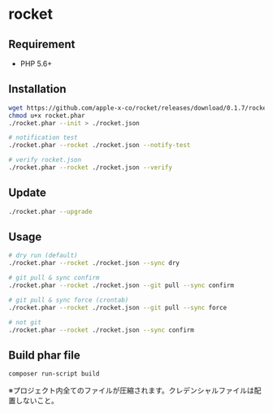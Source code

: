 # rocket

## Requirement

* PHP 5.6+

## Installation

```bash
wget https://github.com/apple-x-co/rocket/releases/download/0.1.7/rocket.phar
chmod u+x rocket.phar
./rocket.phar --init > ./rocket.json
```

```bash
# notification test
./rocket.phar --rocket ./rocket.json --notify-test

# verify rocket.json
./rocket.phar --rocket ./rocket.json --verify
```

## Update

```bash
./rocket.phar --upgrade
```

## Usage

```bash
# dry run (default)
./rocket.phar --rocket ./rocket.json --sync dry

# git pull & sync confirm
./rocket.phar --rocket ./rocket.json --git pull --sync confirm

# git pull & sync force (crontab)
./rocket.phar --rocket ./rocket.json --git pull --sync force

# not git
./rocket.phar --rocket ./rocket.json --sync confirm
```

## Build phar file

```bash
composer run-script build
```

※プロジェクト内全てのファイルが圧縮されます。クレデンシャルファイルは配置しないこと。
